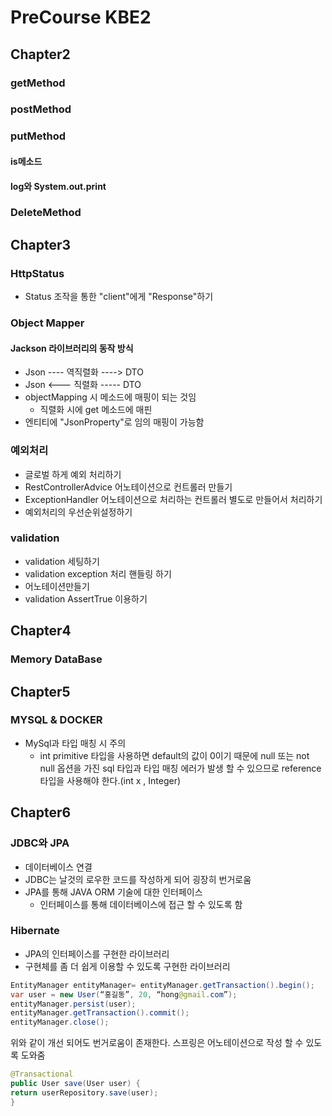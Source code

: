 # PreCourse KBE2 
## Chapter2
### getMethod
### postMethod
### putMethod
#### is메소드 
#### log와 System.out.print
### DeleteMethod

## Chapter3
### HttpStatus
- Status 조작을 통한 "client"에게 "Response"하기
### Object Mapper
#### Jackson 라이브러리의 동작 방식
- Json ---- 역직렬화 ----> DTO
- Json <--- 직렬화 ----- DTO
- objectMapping 시 메소드에 매핑이 되는 것임 
  - 직렬화 시에 get 메소드에 매핀
- 엔티티에 "JsonProperty"로 임의 매핑이 가능함
### 예외처리
 - 글로벌 하게 예외 처리하기
 - RestControllerAdvice 어노테이션으로 컨트롤러 만들기
 - ExceptionHandler 어노테이션으로 처리하는 컨트롤러 별도로 만들어서 처리하기
 - 예외처리의 우선순위설정하기
### validation 
- validation 세팅하기
- validation exception 처리 핸들링 하기 
- 어노테이션만들기 
- validation  AssertTrue 이용하기

## Chapter4
### Memory DataBase 


## Chapter5
### MYSQL & DOCKER
- MySql과 타입 매칭 시 주의
  - int primitive 타입을 사용하면 default의 값이 0이기 때문에 null 또는 not null 옵션을 가진 sql 타입과 타입 매칭 에러가 
  발생 할 수 있으므로 reference타입을 사용해야 한다.(int x , Integer)

## Chapter6
### JDBC와 JPA
- 데이터베이스 연결
- JDBC는 날것의 로우한 코드를 작성하게 되어 굉장히 번거로움
- JPA를 통해 JAVA ORM 기술에 대한 인터페이스
  - 인터페이스를 통해 데이터베이스에 접근 할 수 있도록 함
### Hibernate 
- JPA의 인터페이스를 구현한 라이브러리 
- 구현체를 좀 더 쉽게 이용할 수 있도록 구현한 라이브러리 
```java
EntityManager entityManager= entityManager.getTransaction().begin();
var user = new User(“홍길동”, 20, “hong@gmail.com”);
entityManager.persist(user);
entityManager.getTransaction().commit();
entityManager.close();
```
위와 같이 개선 되어도 번거로움이 존재한다.
스프링은 어노테이션으로 작성 할 수 있도록 도와줌
```java
@Transactional
public User save(User user) {
return userRepository.save(user);
}
```
 
 